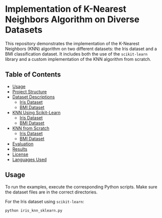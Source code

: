 # Implementation of K-Nearest Neighbors Algorithm on Diverse Datasets

This repository demonstrates the implementation of the K-Nearest Neighbors (KNN) algorithm on two different datasets: the Iris dataset and a BMI classification dataset. It includes both the use of the `scikit-learn` library and a custom implementation of the KNN algorithm from scratch.

## Table of Contents
- [Usage](#usage)
- [Project Structure](#project-structure)
- [Dataset Descriptions](#dataset-descriptions)
  - [Iris Dataset](#iris-dataset)
  - [BMI Dataset](#bmi-dataset)
- [KNN Using Scikit-Learn](#knn-using-scikit-learn)
  - [Iris Dataset](#iris-dataset-1)
  - [BMI Dataset](#bmi-dataset-1)
- [KNN from Scratch](#knn-from-scratch)
  - [Iris Dataset](#iris-dataset-2)
  - [BMI Dataset](#bmi-dataset-2)
- [Evaluation](#evaluation)
- [Results](#results)
- [License](#license)
- [Languages Used](#languages-used)

## Usage

To run the examples, execute the corresponding Python scripts. Make sure the dataset files are in the correct directories.

For the Iris dataset using `scikit-learn`:

```bash
python iris_knn_sklearn.py
